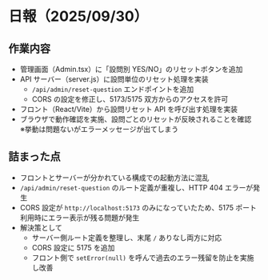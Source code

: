 # 日報（2025/09/30）

## 作業内容
- 管理画面（Admin.tsx）に「設問別 YES/NO」のリセットボタンを追加  
- API サーバー（server.js）に設問単位のリセット処理を実装  
  - `/api/admin/reset-question` エンドポイントを追加  
  - CORS の設定を修正し、5173/5175 双方からのアクセスを許可  
- フロント（React/Vite）から設問リセット API を呼び出す処理を実装  
- ブラウザで動作確認を実施、設問ごとのリセットが反映されることを確認  
  ※挙動は問題ないがエラーメッセージが出てしまう

## 詰まった点
- フロントとサーバーが分かれている構成での起動方法に混乱  
- `/api/admin/reset-question` のルート定義が重複し、HTTP 404 エラーが発生  
- CORS 設定が `http://localhost:5173` のみになっていたため、5175 ポート利用時にエラー表示が残る問題が発生  
- 解決策として  
  - サーバー側ルート定義を整理し、末尾 `/` ありなし両方に対応  
  - CORS 設定に 5175 を追加  
  - フロント側で `setError(null)` を呼んで過去のエラー残留を防止を実施し改善  
